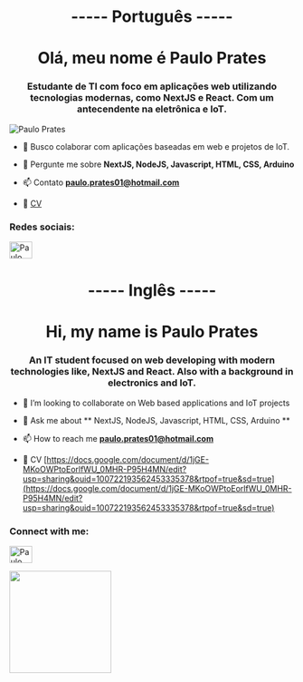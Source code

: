 <h1 align="center">----- Português -----</h1>

<h1 align="center">Olá, meu nome é Paulo Prates</h1>
<h3 align="center">Estudante de TI com foco em aplicações web utilizando tecnologias modernas, como NextJS e React. Com um antecendente na eletrônica e IoT.</h3>

<p align="left"> <img src="https://komarev.com/ghpvc/?username=PauloPrates-20&label=Profile%20views&color=0e75b6&style=flat" alt="Paulo Prates" /> </p>

- 👯 Busco colaborar com aplicações baseadas em web e projetos de IoT.

- 💬 Pergunte me sobre **NextJS, NodeJS, Javascript, HTML, CSS, Arduino**

- 📫 Contato **paulo.prates01@hotmail.com**

- 📄 [CV](https://docs.google.com/document/d/1jGE-MKoOWPtoEorlfWU_0MHR-P95H4MN/edit?usp=sharing&ouid=100722193562453335378&rtpof=true&sd=true)

<h3 align="left">Redes sociais:</h3>
<p align="left">
  <a href="https://www.linkedin.com/in/paulo-prates-457b43211/" target="blank"><img align="center" src="https://raw.githubusercontent.com/rahuldkjain/github-profile-readme-generator/master/src/images/icons/Social/linked-in-alt.svg" alt="Paulo Prates" height="30" width="40" /></a>
</p>

<h1 align="center">----- Inglês -----</h1>

<h1 align="center">Hi, my name is Paulo Prates</h1>
<h3 align="center">An IT student focused on web developing with modern technologies like, NextJS and React. Also with a background in electronics and IoT.</h3>

- 👯 I’m looking to collaborate on Web based applications and IoT projects

- 💬 Ask me about ** NextJS, NodeJS, Javascript, HTML, CSS, Arduino **

- 📫 How to reach me **paulo.prates01@hotmail.com**

- 📄 CV [https://docs.google.com/document/d/1jGE-MKoOWPtoEorlfWU_0MHR-P95H4MN/edit?usp=sharing&ouid=100722193562453335378&rtpof=true&sd=true](https://docs.google.com/document/d/1jGE-MKoOWPtoEorlfWU_0MHR-P95H4MN/edit?usp=sharing&ouid=100722193562453335378&rtpof=true&sd=true)

<h3 align="left">Connect with me:</h3>
<p align="left">
  <a href="https://www.linkedin.com/in/paulo-prates-457b43211/" target="blank"><img align="center" src="https://raw.githubusercontent.com/rahuldkjain/github-profile-readme-generator/master/src/images/icons/Social/linked-in-alt.svg" alt="Paulo Prates" height="30" width="40" /></a>
</p>

<p>
  <img height="180em" src="https://github-readme-stats.vercel.app/api/top-langs/?username=PauloPrates-20&exclude_repo=KNN-Image-Classification&show_icons=true&hide_border=true&layout=compact&langs_count=120&theme=tokyonight&hide=hide%3Dphp,tex,tsql,shell,c%23,roff"/>
</p>
